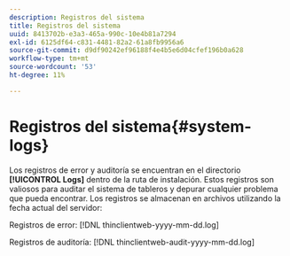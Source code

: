 ```yaml
---
description: Registros del sistema
title: Registros del sistema
uuid: 8413702b-e3a3-465a-990c-10e4b81a7294
exl-id: 6125df64-c831-4481-82a2-61a8fb9956a6
source-git-commit: d9df90242ef96188f4e4b5e6d04cfef196b0a628
workflow-type: tm+mt
source-wordcount: '53'
ht-degree: 11%

---
```


# Registros del sistema{#system-logs}

Los registros de error y auditoría se encuentran en el directorio **[!UICONTROL Logs]** dentro de la ruta de instalación. Estos registros son valiosos para auditar el sistema de tableros y depurar cualquier problema que pueda encontrar. Los registros se almacenan en archivos utilizando la fecha actual del servidor:

Registros de error: [!DNL thinclientweb-yyyy-mm-dd.log]

Registros de auditoría: [!DNL thinclientweb-audit-yyyy-mm-dd.log]
